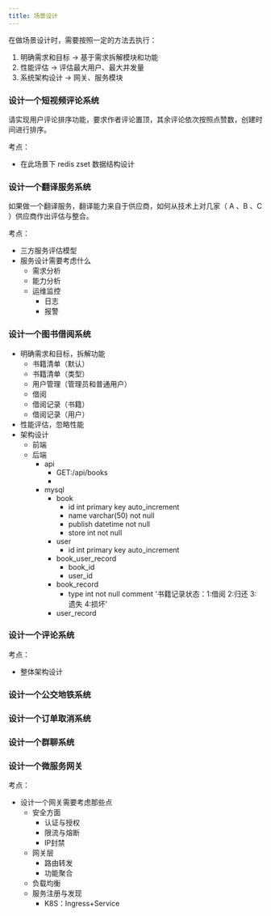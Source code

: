 ```yaml
---
title: 场景设计
---
```


在做场景设计时，需要按照一定的方法去执行：

1. 明确需求和目标 -> 基于需求拆解模块和功能
2. 性能评估 -> 评估最大用户、最大并发量
2. 系统架构设计 -> 网关、服务模块

### 设计一个短视频评论系统
请实现用户评论排序功能，要求作者评论置顶，其余评论依次按照点赞数，创建时间进行排序。

考点：
- 在此场景下 redis zset 数据结构设计

### 设计一个翻译服务系统
如果做一个翻译服务，翻译能力来自于供应商，如何从技术上对几家（ A 、B 、C ）供应商作出评估与整合。

考点：
- 三方服务评估模型
- 服务设计需要考虑什么
  - 需求分析
  - 能力分析
  - 运维监控
    - 日志
    - 报警

### 设计一个图书借阅系统

- 明确需求和目标，拆解功能
  - 书籍清单（默认）
  - 书籍清单（类型）
  - 用户管理（管理员和普通用户）
  - 借阅
  - 借阅记录（书籍）
  - 借阅记录（用户）
- 性能评估，忽略性能
- 架构设计
  - 前端
  - 后端
    - api
      - GET:/api/books
      - 
    - mysql
      - book
        - id int primary key auto_increment
        - name varchar(50) not null
        - publish datetime not null
        - store int not null
      - user
        - id int primary key auto_increment
      - book_user_record
        - book_id
        - user_id
      - book_record
        - type int not null comment '书籍记录状态：1:借阅 2:归还 3:遗失 4:损坏'
      - user_record

### 设计一个评论系统

考点：
- 整体架构设计

### 设计一个公交地铁系统


### 设计一个订单取消系统


### 设计一个群聊系统


### 设计一个微服务网关

考点：
- 设计一个网关需要考虑那些点
  - 安全方面
    - 认证与授权
    - 限流与熔断
    - IP封禁
  - 网关层
    - 路由转发
    - 功能聚合
  - 负载均衡
  - 服务注册与发现
    - K8S：Ingress+Service
